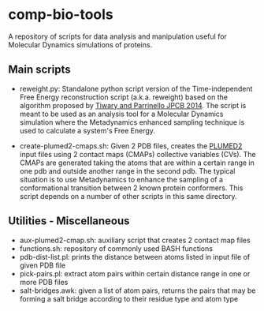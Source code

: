 # comp-bio-tools
A repository of scripts for data analysis and manipulation useful for Molecular Dynamics simulations of proteins.

## Main scripts

* reweight.py: Standalone python script version of the Time-independent Free Energy reconstruction script (a.k.a. reweight) based on the algorithm proposed by [Tiwary and Parrinello JPCB 2014](http://pubs.acs.org/doi/abs/10.1021/jp504920s). The script is meant to be used as an analysis tool for a Molecular Dynamics simulation where the Metadynamics enhanced sampling technique is used to calculate a system's Free Energy.

* create-plumed2-cmaps.sh: Given 2 PDB files, creates the [PLUMED2](https://github.com/plumed/plumed2) input files using 2 contact maps (CMAPs) collective variables (CVs). The CMAPs are generated taking the atoms that are within a certain range in one pdb and outside another range in the second pdb. The typical situation is to use Metadynamics to enhance the sampling of a conformational transition between 2 known protein conformers.
This script depends on a number of other scripts in this same directory.


## Utilities - Miscellaneous

* aux-plumed2-cmap.sh: auxiliary script that creates 2 contact map files
* functions.sh: repository of commonly used BASH functions
* pdb-dist-list.pl: prints the distance between atoms listed in input file of given PDB file
* pick-pairs.pl: extract atom pairs within certain distance range in one or more PDB files
* salt-bridges.awk: given a list of atom pairs, returns the pairs that may be forming a salt bridge according to their residue type and atom type
